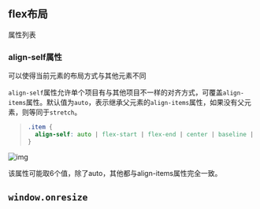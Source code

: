 ## flex布局

属性列表

### align-self属性

可以使得当前元素的布局方式与其他元素不同

`align-self`属性允许单个项目有与其他项目不一样的对齐方式，可覆盖`align-items`属性。默认值为`auto`，表示继承父元素的`align-items`属性，如果没有父元素，则等同于`stretch`。

> ```css
> .item {
>   align-self: auto | flex-start | flex-end | center | baseline | stretch;
> }
> ```

![img](D:\typora\images\bg2015071016.png)

该属性可能取6个值，除了auto，其他都与align-items属性完全一致。

## `window.onresize`

